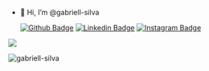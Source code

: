 - 👋 Hi, I’m @gabriell-silva

  [![Github Badge](https://img.shields.io/badge/-Github-000?style=flat-square&logo=Github&logoColor=white&link=https://github.com/fagnerpsantos)](https://github.com/gabriell-silva)
  [![Linkedin Badge](https://img.shields.io/badge/-LinkedIn-blue?style=flat-square&logo=Linkedin&logoColor=white&link=https://www.linkedin.com/in/gabriel-da-silva-freires-77894a1ab/)](https://www.linkedin.com/in/gabriel-da-silva-freires-77894a1ab)
  [![Instagram Badge](https://img.shields.io/badge/Instagram-E4405F?style=flat-square&logo=instagram&logoColor=white)](https://www.instagram.com/gabrielssilva._/)

<div>
  <!--<img height="160em" src="https://github-readme-stats.vercel.app/api?username=gabriell-silva&show_icons=true&theme=none&include_all_commits=true&count_private=true"/>-->
  <img src="https://github-readme-stats.vercel.app/api/top-langs/?username=gabriell-silva&langs_count=10&show_icons=true&locale=en&layout=compact&theme=none"/>
  <p align="left"> <img src="https://komarev.com/ghpvc/?username=gabriell-silva&label=views%20dev%20profiles&color=ed2b3b&style=pulse" alt="gabriell-silva" /> </p>
</div>
